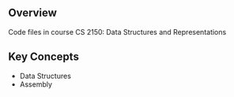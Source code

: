 ## Overview
Code files in course CS 2150: Data Structures and Representations

## Key Concepts
* Data Structures
* Assembly
